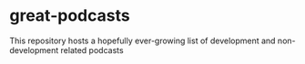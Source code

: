 # great-podcasts
This repository hosts a hopefully ever-growing list of development and non-development related podcasts
